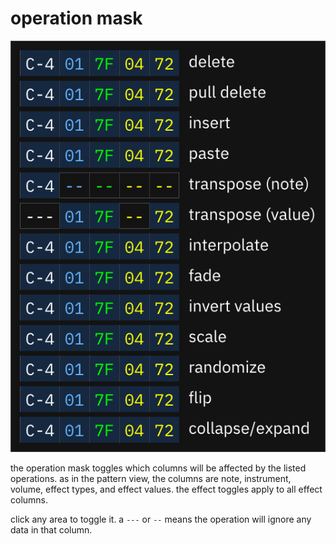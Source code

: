 # operation mask

![operation mask popup](opmask.png)

the operation mask toggles which columns will be affected by the listed operations. as in the pattern view, the columns are note, instrument, volume, effect types, and effect values. the effect toggles apply to all effect columns.

click any area to toggle it. a `---` or `--` means the operation will ignore any data in that column.